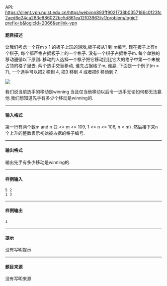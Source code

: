 API: https://client.vpn.nuist.edu.cn/https/webvpn893ff9021738b0357186c0f23fc2aed6e24ca283e886022bc5d861ea12f03963/v1/problem/logic?prefix=b&logicId=2066&enlink-vpn

#### 题目描述

让我们考虑一个在m x 1 的板子上玩的游戏,板子被从1 到 m编号. 现在板子上有n 个棋子, 每个都严格占据板子上的一个格子. 没有一个棋子占据格子m. 每个单独的移动遵循以下原则: 移动的人选择一个棋子把它移动到比它大的格子中第一个未被占领的格子里去. 两个选手交替移动, 谁先占据格子m, 谁赢. 下面是一个例子(m = 7), 一个选手可以把2 移到 4, 把3 移到 4 或者把6 移动到 7.

![](../file/2066_0.jpg)

我们说当前选手的移动是winning 当且仅当他移动以后令一选手无论如何都无法赢他.我们想知道先手有多少个移动是winning的.

---

#### 输入格式

第一行有两个数m and n (2 <= m <= 109, 1 <= n <= 106, n < m) .然后接下来n个上升的整数表示初始被占据的格子编号.

---

#### 输出格式

输出先手有多少移动是winning的.

---

#### 样例输入
```
5 2
1 3

```

---

#### 样例输出
```
1
```

---

#### 提示

没有写明提示

---

#### 题目来源

没有写明来源